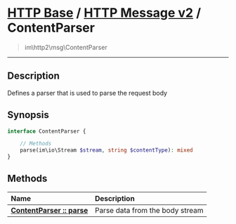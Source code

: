 # [HTTP Base](http-base.md) / [HTTP Message v2](http2.md) / ContentParser
 > im\http2\msg\ContentParser
____

## Description
Defines a parser that is used to parse the request body

## Synopsis
```php
interface ContentParser {

    // Methods
    parse(im\io\Stream $stream, string $contentType): mixed
}
```

## Methods
| Name | Description |
| :--- | :---------- |
| [__ContentParser&nbsp;::&nbsp;parse__](http2-ContentParser-parse.md) | Parse data from the body stream |
